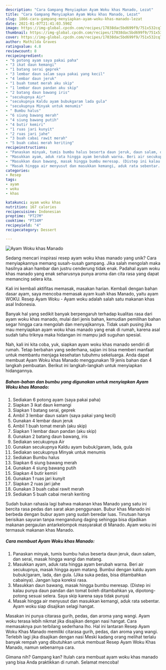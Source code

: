 ```yaml
---
description: "Cara Gampang Menyiapkan Ayam Woku khas Manado, Lezat"
title: "Cara Gampang Menyiapkan Ayam Woku khas Manado, Lezat"
slug: 1866-cara-gampang-menyiapkan-ayam-woku-khas-manado-lezat
date: 2021-01-07T21:41:03.590Z
image: https://img-global.cpcdn.com/recipes/17038dac5bd699f9/751x532cq70/ayam-woku-khas-manado-foto-resep-utama.jpg
thumbnail: https://img-global.cpcdn.com/recipes/17038dac5bd699f9/751x532cq70/ayam-woku-khas-manado-foto-resep-utama.jpg
cover: https://img-global.cpcdn.com/recipes/17038dac5bd699f9/751x532cq70/ayam-woku-khas-manado-foto-resep-utama.jpg
author: Mathilda Graves
ratingvalue: 4.8
reviewcount: 8
recipeingredient:
- "6 potong ayam saya pakai paha"
- "3 ikat daun kemangi"
- "1 batang serai geprek"
- "3 lembar daun salam saya pakai yang kecil"
- "4 lembar daun jeruk"
- "1 buah tomat merah aku skip"
- "1 lembar daun pandan aku skip"
- "2 batang daun bawang iris"
- "secukupnya Air"
- "secukupnya Kaldu ayam bubukgaram lada gula"
- "secukupnya Minyak untuk menumis"
- " Bumbu halus"
- "6 siung bawang merah"
- "4 siung bawang putih"
- "4 butir kemiri"
- "1 ruas jari kunyit"
- "2 ruas jari jahe"
- "3 buah cabai rawit merah"
- "5 buah cabai merah keriting"
recipeinstructions:
- "Panaskan minyak, tumis bumbu halus beserta daun jeruk, daun salam, dan serai, masak hingga wangi dan matang."
- "Masukkan ayam, aduk rata hingga ayam berubah warna. Beri air secukupnya, masak hingga ayam matang. Bumbui dengan kaldu ayam bubuk/garam, lada, dan gula. (Jika suka pedas, bisa ditambahkan cabainya). Jangan lupa koreksi rasa."
- "Masukkan daun bawang, masak hingga bumbu meresap. (Distep ini kalau punya daun pandan dan tomat boleh ditambahkan ya, dipotong-potong sesuai selera. Saya skip karena saya tidak punya)"
- "Masak hingga air menyusut dan masukkan kemangi, aduk rata sebentar. Ayam woku siap disajikan selagi hangat."
categories:
- Resep
tags:
- ayam
- woku
- khas

katakunci: ayam woku khas 
nutrition: 167 calories
recipecuisine: Indonesian
preptime: "PT27M"
cooktime: "PT34M"
recipeyield: "4"
recipecategory: Dessert

---
```



![Ayam Woku khas Manado](https://img-global.cpcdn.com/recipes/17038dac5bd699f9/751x532cq70/ayam-woku-khas-manado-foto-resep-utama.jpg)

Sedang mencari inspirasi resep ayam woku khas manado yang unik? Cara menyiapkannya memang susah-susah gampang. Jika salah mengolah maka hasilnya akan hambar dan justru cenderung tidak enak. Padahal ayam woku khas manado yang enak seharusnya punya aroma dan cita rasa yang dapat memancing selera kita.

Kali ini kembali aktifitas memasak, masakan harian. Kembali dengan bahan dasar ayam, saya mencoba memasak ayam kuah khas Manado, yaitu ayam WOKU. Resep Ayam Woku - Ayam woku adalah salah satu makanan khas asal Indonesia.

Banyak hal yang sedikit banyak berpengaruh terhadap kualitas rasa dari ayam woku khas manado, mulai dari jenis bahan, kemudian pemilihan bahan segar hingga cara mengolah dan menyajikannya. Tidak usah pusing jika mau menyiapkan ayam woku khas manado yang enak di rumah, karena asal sudah tahu triknya maka hidangan ini mampu jadi suguhan spesial.


Nah, kali ini kita coba, yuk, siapkan ayam woku khas manado sendiri di rumah. Tetap berbahan yang sederhana, sajian ini bisa memberi manfaat untuk membantu menjaga kesehatan tubuhmu sekeluarga. Anda dapat membuat Ayam Woku khas Manado menggunakan 19 jenis bahan dan 4 langkah pembuatan. Berikut ini langkah-langkah untuk menyiapkan hidangannya.

<!--inarticleads1-->

##### Bahan-bahan dan bumbu yang digunakan untuk menyiapkan Ayam Woku khas Manado:

1. Sediakan 6 potong ayam (saya pakai paha)
1. Siapkan 3 ikat daun kemangi
1. Siapkan 1 batang serai, geprek
1. Ambil 3 lembar daun salam (saya pakai yang kecil)
1. Gunakan 4 lembar daun jeruk
1. Ambil 1 buah tomat merah (aku skip)
1. Siapkan 1 lembar daun pandan (aku skip)
1. Gunakan 2 batang daun bawang, iris
1. Sediakan secukupnya Air
1. Gunakan secukupnya Kaldu ayam bubuk/garam, lada, gula
1. Sediakan secukupnya Minyak untuk menumis
1. Sediakan  Bumbu halus
1. Siapkan 6 siung bawang merah
1. Gunakan 4 siung bawang putih
1. Siapkan 4 butir kemiri
1. Gunakan 1 ruas jari kunyit
1. Siapkan 2 ruas jari jahe
1. Gunakan 3 buah cabai rawit merah
1. Sediakan 5 buah cabai merah keriting


Sudah bukan rahasia lagi bahwa makanan khas Manado yang satu ini bercita rasa pedas dan sarat akan penggunaan. Bubur khas Manado ini berbeda dengan bubur ayam yang sudah beredar luas. Tinutuan hanya berisikan sayuran tanpa mengandung daging sehingga bisa dijadikan makanan pergaulan antarkelompok masyarakat di Manado. Ayam woku ini termasuk makanan khas Manado. 

<!--inarticleads2-->

##### Cara membuat Ayam Woku khas Manado:

1. Panaskan minyak, tumis bumbu halus beserta daun jeruk, daun salam, dan serai, masak hingga wangi dan matang.
1. Masukkan ayam, aduk rata hingga ayam berubah warna. Beri air secukupnya, masak hingga ayam matang. Bumbui dengan kaldu ayam bubuk/garam, lada, dan gula. (Jika suka pedas, bisa ditambahkan cabainya). Jangan lupa koreksi rasa.
1. Masukkan daun bawang, masak hingga bumbu meresap. (Distep ini kalau punya daun pandan dan tomat boleh ditambahkan ya, dipotong-potong sesuai selera. Saya skip karena saya tidak punya)
1. Masak hingga air menyusut dan masukkan kemangi, aduk rata sebentar. Ayam woku siap disajikan selagi hangat.


Masakan ini punya citarasa gurih, pedas, dan aroma yang wangi. Ayam woku terasa lebih nikmat jika disajikan dengan nasi hangat. Cara memasaknya pun terbilang sederhana lho. Hal ini lantaran Resep Ayam Woku Khas Manado memiliki citarasa gurih, pedas, dan aroma yang wangi. Terlebih lagi jika disajikan dengan nasi Meski kadang orang melihat terlalu banyak rempah yang dibutuhkan untuk membuat Resep Ayam Woku Khas Manado, namun sebenarnya cara. 

Gimana nih? Gampang kan? Itulah cara membuat ayam woku khas manado yang bisa Anda praktikkan di rumah. Selamat mencoba!
